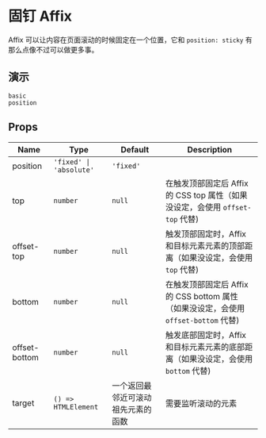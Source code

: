 # 固钉 Affix
Affix 可以让内容在页面滚动的时候固定在一个位置，它和 `position: sticky` 有那么点像不过可以做更多事。
## 演示
```demo
basic
position
```
## Props
|Name|Type|Default|Description|
|-|-|-|-|
|position|`'fixed' \| 'absolute'`|`'fixed'`||
|top|`number`|`null`|在触发顶部固定后 Affix 的 CSS top 属性（如果没设定，会使用 `offset-top` 代替)|
|offset-top|`number`|`null`|触发顶部固定时，Affix 和目标元素元素的顶部距离（如果没设定，会使用 `top` 代替)|
|bottom|`number`|`null`|在触发顶部固定后 Affix 的 CSS bottom 属性（如果没设定，会使用 `offset-bottom` 代替)|
|offset-bottom|`number`|`null`|触发底部固定时，Affix 和目标元素元素的底部距离（如果没设定，会使用 `bottom` 代替)|
|target|`() => HTMLElement`|一个返回最邻近可滚动祖先元素的函数|需要监听滚动的元素|